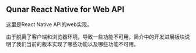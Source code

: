 ## Qunar React Native for Web API

这里是React Native API的web实现。

由于脱离了客户端和浏览器环境，导致一些功能不可用，简介中的开发进展板块说明了我们当前的版本实现了哪些功能以及哪些功能不可用。
